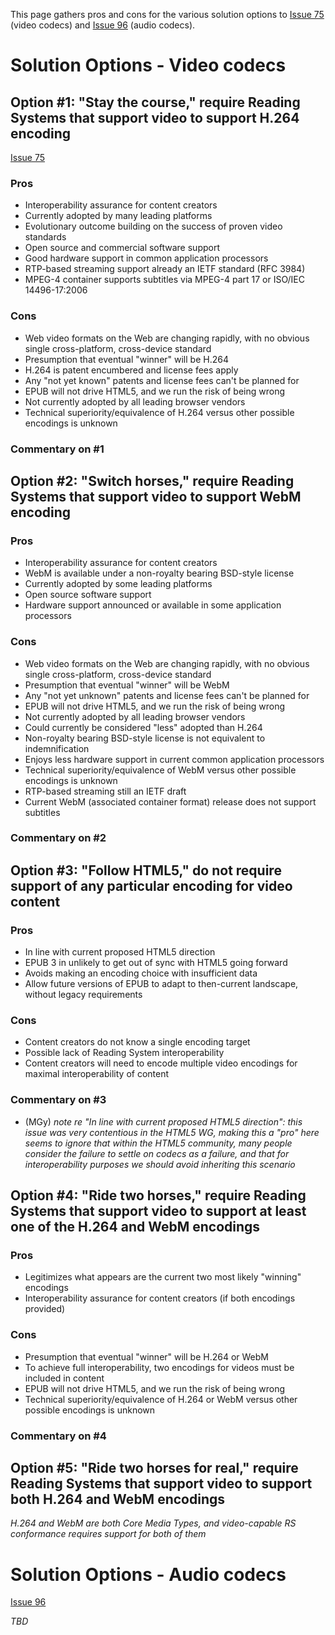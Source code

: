 This page gathers pros and cons for the various solution options to [Issue 75](https://code.google.com/p/epub-revision/issues/detail?id=75) (video codecs) and [Issue 96](https://code.google.com/p/epub-revision/issues/detail?id=96) (audio codecs).



# Solution Options - Video codecs #

## Option #1: "Stay the course," require Reading Systems that support video to support H.264 encoding ##
[Issue 75](https://code.google.com/p/epub-revision/issues/detail?id=75)

### Pros ###
  * Interoperability assurance for content creators
  * Currently adopted by many leading platforms
  * Evolutionary outcome building on the success of proven video standards
  * Open source and commercial software support
  * Good hardware support in common application processors
  * RTP-based streaming support already an IETF standard (RFC 3984)
  * MPEG-4 container supports subtitles via MPEG-4 part 17 or ISO/IEC 14496-17:2006

### Cons ###
  * Web video formats on the Web are changing rapidly, with no obvious single cross-platform, cross-device standard
  * Presumption that eventual "winner" will be H.264
  * H.264 is patent encumbered and license fees apply
  * Any "not yet known" patents and license fees can't be planned for
  * EPUB will not drive HTML5, and we run the risk of being wrong
  * Not currently adopted by all leading browser vendors
  * Technical superiority/equivalence of H.264 versus other possible encodings is unknown

### Commentary on #1 ###

## Option #2: "Switch horses," require Reading Systems that support video to support WebM encoding ##

### Pros ###
  * Interoperability assurance for content creators
  * WebM is available under a non-royalty bearing BSD-style license
  * Currently adopted by some leading platforms
  * Open source software support
  * Hardware support announced or available in some application processors

### Cons ###
  * Web video formats on the Web are changing rapidly, with no obvious single cross-platform, cross-device standard
  * Presumption that eventual "winner" will be WebM
  * Any "not yet unknown" patents and license fees can't be planned for
  * EPUB will not drive HTML5, and we run the risk of being wrong
  * Not currently adopted by all leading browser vendors
  * Could currently be considered "less" adopted than H.264
  * Non-royalty bearing BSD-style license is not equivalent to indemnification
  * Enjoys less hardware support in current common application processors
  * Technical superiority/equivalence of WebM versus other possible encodings is unknown
  * RTP-based streaming still an IETF draft
  * Current WebM (associated container format) release does not support subtitles

### Commentary on #2 ###

## Option #3: "Follow HTML5," do not require support of any particular encoding for video content ##

### Pros ###
  * In line with current proposed HTML5 direction
  * EPUB 3 in unlikely to get out of sync with HTML5 going forward
  * Avoids making an encoding choice with insufficient data
  * Allow future versions of EPUB to adapt to then-current landscape, without legacy requirements

### Cons ###
  * Content creators do not know a single encoding target
  * Possible lack of Reading System interoperability
  * Content creators will need to encode multiple video encodings for maximal interoperability of content

### Commentary on #3 ###
  * (MGy) _note re "In line with current proposed HTML5 direction": this issue was very contentious in the HTML5 WG, making this a "pro" here seems to ignore that within the HTML5 community, many people consider the failure to settle on codecs as a failure, and that for interoperability purposes we should avoid inheriting this scenario_

## Option #4: "Ride two horses," require Reading Systems that support video to support at least one of the H.264 and WebM encodings ##

### Pros ###
  * Legitimizes what appears are the current two most likely "winning" encodings
  * Interoperability assurance for content creators (if both encodings provided)

### Cons ###
  * Presumption that eventual "winner" will be H.264 or WebM
  * To achieve full interoperability, two encodings for videos must be included in content
  * EPUB will not drive HTML5, and we run the risk of being wrong
  * Technical superiority/equivalence of H.264 or WebM versus other possible encodings is unknown

### Commentary on #4 ###

## Option #5: "Ride two horses for real," require Reading Systems that support video to support both H.264 and WebM encodings ##

_H.264 and WebM are both Core Media Types, and video-capable RS conformance requires support for both of them_



# Solution Options - Audio codecs #
[Issue 96](https://code.google.com/p/epub-revision/issues/detail?id=96)

_TBD_